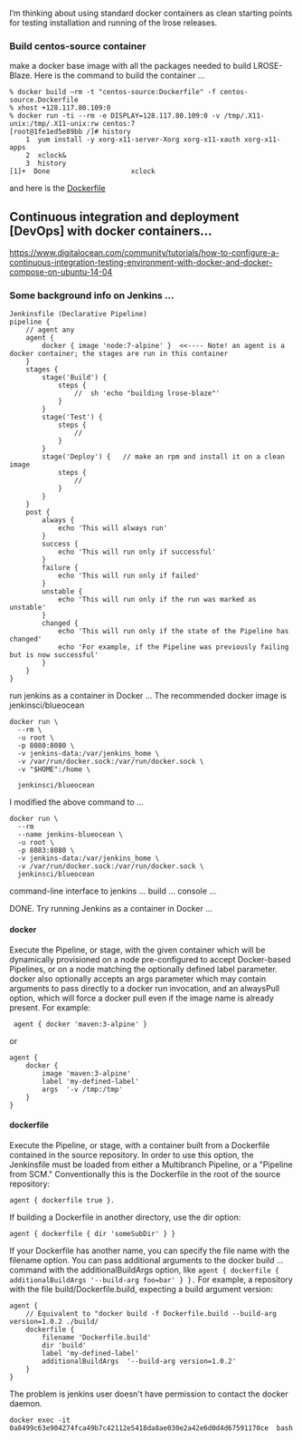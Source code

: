 
I’m thinking about using standard docker containers as clean starting points for testing installation and running of the lrose releases.

### Build centos-source container

make a docker base image with all the packages needed to build LROSE-Blaze.
Here is the command to build the container ...

```
% docker build —rm -t "centos-source:Dockerfile" -f centos-source.Dockerfile
% xhost +128.117.80.109:0
% docker run -ti --rm -e DISPLAY=128.117.80.109:0 -v /tmp/.X11-unix:/tmp/.X11-unix:rw centos:7
[root@1fe1ed5e89bb /]# history
    1  yum install -y xorg-x11-server-Xorg xorg-x11-xauth xorg-x11-apps
    2  xclock&
    3  history
[1]+  Done                    xclock
```

and here is the [Dockerfile](Dockerfile)

## Continuous integration and deployment [DevOps] with docker containers…

https://www.digitalocean.com/community/tutorials/how-to-configure-a-continuous-integration-testing-environment-with-docker-and-docker-compose-on-ubuntu-14-04

### Some background info on Jenkins ...

```
Jenkinsfile (Declarative Pipeline)
pipeline {
    // agent any
    agent {
        docker { image 'node:7-alpine' }  <<---- Note! an agent is a docker container; the stages are run in this container
    }
    stages {
        stage('Build') {
            steps {
                //  sh 'echo "building lrose-blaze"'
            }
        }
        stage('Test') {
            steps {
                //
            }
        }
        stage('Deploy') {   // make an rpm and install it on a clean image
            steps {
                //
            }
        }
    }
    post {
        always {
            echo 'This will always run'
        }
        success {
            echo 'This will run only if successful'
        }
        failure {
            echo 'This will run only if failed'
        }
        unstable {
            echo 'This will run only if the run was marked as unstable'
        }
        changed {
            echo 'This will run only if the state of the Pipeline has changed'
            echo 'For example, if the Pipeline was previously failing but is now successful'
        }
    }
}
```

run jenkins as a container in Docker ...
The recommended docker image is jenkinsci/blueocean

```
docker run \
  --rm \
  -u root \
  -p 8080:8080 \
  -v jenkins-data:/var/jenkins_home \
  -v /var/run/docker.sock:/var/run/docker.sock \
  -v "$HOME":/home \

  jenkinsci/blueocean
```
I modified the above command to ...
```
docker run \
  --rm
  --name jenkins-blueocean \
  -u root \
  -p 8083:8080 \
  -v jenkins-data:/var/jenkins_home \
  -v /var/run/docker.sock:/var/run/docker.sock \
  jenkinsci/blueocean
```

command-line interface to jenkins ...
build ... console ...

DONE. Try running Jenkins as a container in Docker ...

#### docker

Execute the Pipeline, or stage, with the given container which will be dynamically provisioned on a node pre-configured to accept Docker-based Pipelines, or on a node matching the optionally defined label parameter. docker also optionally accepts an args parameter which may contain arguments to pass directly to a docker run invocation, and an alwaysPull option, which will force a docker pull even if the image name is already present. For example:

```
 agent { docker 'maven:3-alpine' } 
```
or

```
agent {
    docker {
        image 'maven:3-alpine'
        label 'my-defined-label'
        args  '-v /tmp:/tmp'
    }
}
```

#### dockerfile

Execute the Pipeline, or stage, with a container built from a Dockerfile contained in the source repository. In order to use this option, the Jenkinsfile must be loaded from either a Multibranch Pipeline, or a "Pipeline from SCM." Conventionally this is the Dockerfile in the root of the source repository: 
```
agent { dockerfile true }. 
```
If building a Dockerfile in another directory, use the dir option: 
```
agent { dockerfile { dir 'someSubDir' } }
```
If your Dockerfile has another name, you can specify the file name with the filename option. You can pass additional arguments to the docker build ... command with the additionalBuildArgs option, like 
``` agent { dockerfile { additionalBuildArgs '--build-arg foo=bar' } }. ```
For example, a repository with the file build/Dockerfile.build, expecting a build argument version:

```
agent {
    // Equivalent to "docker build -f Dockerfile.build --build-arg version=1.0.2 ./build/
    dockerfile {
        filename 'Dockerfile.build'
        dir 'build'
        label 'my-defined-label'
        additionalBuildArgs  '--build-arg version=1.0.2'
    }
}
```

The problem is jenkins user doesn't have permission to contact the docker daemon. 

```
docker exec -it 0a8499c63e904274fca49b7c42112e5418da8ae030e2a42e6d0d4d67591170ce  bash

```


